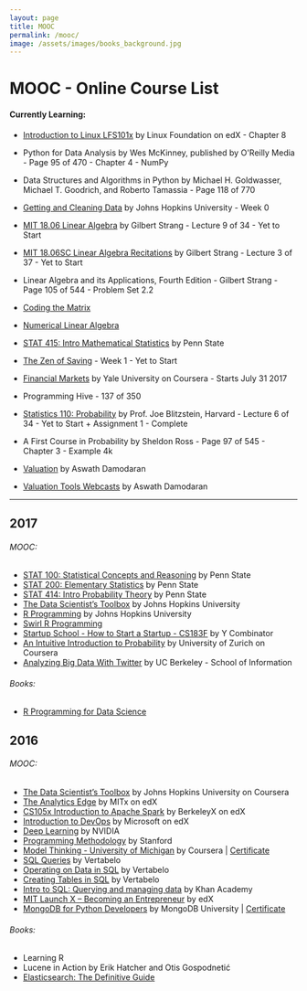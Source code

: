 ```yaml
---
layout: page
title: MOOC
permalink: /mooc/
image: /assets/images/books_background.jpg
---
```


# MOOC - Online Course List

#### Currently Learning: 


- [Introduction to Linux LFS101x](https://www.edx.org/course/introduction-linux-linuxfoundationx-lfs101x-1) by Linux Foundation on edX - Chapter 8

- Python for Data Analysis by Wes McKinney, published by O'Reilly Media - Page 95 of 470 - Chapter 4 - NumPy

- Data Structures and Algorithms in Python by Michael H. Goldwasser, Michael T. Goodrich, and Roberto Tamassia - Page 118 of 770

- [Getting and Cleaning Data](https://www.coursera.org/learn/data-cleaning/) by Johns Hopkins University - Week 0



- [MIT 18.06 Linear Algebra](https://www.youtube.com/playlist?list=PLE7DDD91010BC51F8) by Gilbert Strang  - Lecture 9 of 34 - Yet to Start
- [MIT 18.06SC Linear Algebra Recitations](https://www.youtube.com/playlist?list=PL221E2BBF13BECF6C) by Gilbert Strang - Lecture 3 of 37 - Yet to Start
- Linear Algebra and its Applications, Fourth Edition - Gilbert Strang - Page 105 of 544 - Problem Set 2.2

- [Coding the Matrix](https://cs.brown.edu/video/channels/coding-matrix-fall-2014/)
- [Numerical Linear Algebra](https://github.com/fastai/numerical-linear-algebra)

- [STAT 415: Intro Mathematical Statistics](https://onlinecourses.science.psu.edu/stat414/node/213) by Penn State



- [The Zen of Saving](https://app.novoed.com/zen-of-saving-1) - Week 1 - Yet to Start
- [Financial Markets](https://www.coursera.org/learn/financial-markets-global) by Yale University on Coursera - Starts July 31 2017



- Programming Hive - 137 of 350
- [Statistics 110: Probability](https://projects.iq.harvard.edu/stat110/home) by Prof. Joe Blitzstein, Harvard - Lecture 6 of 34 - Yet to Start + Assignment 1 - Complete
- A First Course in Probability by Sheldon Ross - Page 97 of 545 - Chapter 3 - Example 4k

- [Valuation](https://www.youtube.com/playlist?list=PLUkh9m2BorqkNzSSPrCDkO2jlufVCinVw) by Aswath Damodaran
- [Valuation Tools Webcasts](https://www.youtube.com/playlist?list=PLUkh9m2BorqmRAGzJb5OIvTAKZZu9HWF-) by Aswath Damodaran
------------------------------------------------------------------------------------------------------------------------------

## 2017

###### MOOC:
- [STAT 100: Statistical Concepts and Reasoning](https://onlinecourses.science.psu.edu/statprogram/stat100) by Penn State
- [STAT 200: Elementary Statistics](https://onlinecourses.science.psu.edu/statprogram/stat200) by Penn State
- [STAT 414: Intro Probability Theory](https://onlinecourses.science.psu.edu/stat414/) by Penn State
- [The Data Scientist’s Toolbox](https://www.coursera.org/learn/data-scientists-tools) by Johns Hopkins University
- [R Programming](https://www.coursera.org/learn/r-programming) by Johns Hopkins University
- [Swirl R Programming](http://swirlstats.com/)
- [Startup School - How to Start a Startup - CS183F](https://www.youtube.com/playlist?list=PLoROMvodv4rNpMrTeeh-627Lajh6uSUgY) by Y Combinator
- [An Intuitive Introduction to Probability](https://www.coursera.org/learn/introductiontoprobability) by University of Zurich on Coursera
- [Analyzing Big Data With Twitter](https://www.youtube.com/playlist?list=PLE8C1256A28C1487F) by UC Berkeley - School of Information

###### Books:
- [R Programming for Data Science](https://leanpub.com/rprogramming)





## 2016

###### MOOC:
- [The Data Scientist’s Toolbox](https://www.coursera.org/learn/data-scientists-tools) by Johns Hopkins University on Coursera
- [The Analytics Edge](https://www.edx.org/course/analytics-edge-mitx-15-071x-2) by MITx on edX
- [CS105x Introduction to Apache Spark](https://courses.edx.org/courses/course-v1:BerkeleyX+CS105x+1T2016) by BerkeleyX on edX
- [Introduction to DevOps](https://www.edx.org/course/introduction-devops-microsoft-dev212x) by Microsoft on edX
- [Deep Learning](https://developer.nvidia.com/deep-learning-courses) by NVIDIA
- [Programming Methodology](https://see.stanford.edu/Course/CS106A) by Stanford
- [Model Thinking - University of Michigan](https://www.coursera.org/learn/model-thinking) by Coursera | [Certificate](https://github.com/KartikKannapur/kartikkannapur.github.io/blob/master/mooc_certificates/Model_Thinking_Coursera_Michigan.png)
- [SQL Queries](https://academy.vertabelo.com/course/sql-queries) by Vertabelo
- [Operating on Data in SQL](https://academy.vertabelo.com/course/operating-on-data-in-sql) by Vertabelo
- [Creating Tables in SQL](https://academy.vertabelo.com/course/creating-tables-in-sql) by Vertabelo
- [Intro to SQL: Querying and managing data](https://www.khanacademy.org/computing/computer-programming/sql) by Khan Academy
- [MIT Launch X – Becoming an Entrepreneur](https://www.edx.org/course/becoming-entrepreneur-mitx-launch-x) by edX
- [MongoDB for Python Developers](https://university.mongodb.com/courses/M101P/about) by MongoDB University | [Certificate](https://github.com/KartikKannapur/kartikkannapur.github.io/blob/master/mooc_certificates/MongoDB_M101P_Certificate.pdf)

###### Books:
- Learning R
- Lucene in Action by Erik Hatcher and Otis Gospodnetić
- [Elasticsearch: The Definitive Guide](https://www.elastic.co/guide/en/elasticsearch/guide/current/index.html)
